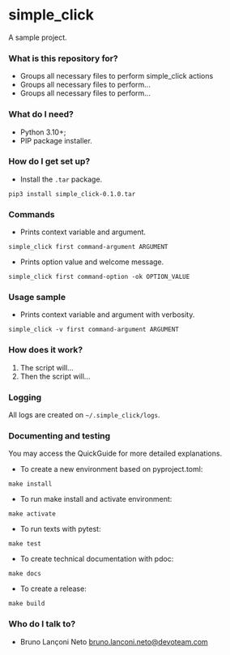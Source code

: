 # simple_click #

A sample project.

### What is this repository for? ###

* Groups all necessary files to perform simple_click actions
* Groups all necessary files to perform...
* Groups all necessary files to perform...

### What do I need? ###

* Python 3.10+;
* PIP package installer.

### How do I get set up? ###

* Install the `.tar` package.
```shell
pip3 install simple_click-0.1.0.tar
```

### Commands ###

* Prints context variable and argument.
```shell
simple_click first command-argument ARGUMENT
```
* Prints option value and welcome message.
```shell
simple_click first command-option -ok OPTION_VALUE
```

### Usage sample ###

* Prints context variable and argument with verbosity.
```shell
simple_click -v first command-argument ARGUMENT
```

### How does it work? ###

1) The script will...
2) Then the script will...

### Logging ###

All logs are created on `~/.simple_click/logs`.

### Documenting and testing ###

You may access the QuickGuide for more detailed explanations.

* To create a new environment based on pyproject.toml:
```shell
make install
```
* To run make install and activate environment:
```shell
make activate
```
* To run texts with pytest:
```shell
make test
```
* To create technical documentation with pdoc:
```shell
make docs
```
* To create a release:
```shell
make build
```

### Who do I talk to? ###

* Bruno Lançoni Neto <bruno.lanconi.neto@devoteam.com>
